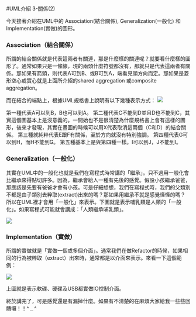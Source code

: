 #UML介紹 3-關係(2)

今天接著介紹在UML中的 Association(結合關係), Generalization(一般化) 和 Implementation(實做)的圖形。
  
### Association（結合關係）
所謂的結合關係就是代表這兩者有關連，那是什麼樣的關連呢？就要看什麼樣的圖形了。通常如果只是一條線，現的兩頭什麼符號都沒有，那就只是代表這兩者有關係。那如果有箭頭，則代表A可到B、或B可到A，端看見頭方向而定。那如果是菱形空心或實心就是上面所介紹的shared aggregation 或composite aggregation。
  
而在結合的端點上，根據UML規格書上說明有以下幾種表示方式：
![][Association]
  
第一種代表A可以到B，B也可以到A。
第二種代表C不能到D並且D也不能到C，其實這個圖基本上是沒意義的。一開始也不是很清楚為什麼規格書上會有這樣的圖形，後來才發現，其實在畫圖的時候可以用X代表取消這兩個（C和D）的結合關係。
第三種就純粹代表E跟F有關係，至於方向就沒有特別強調。
第四種代表G可以到H，而H不能到G。
第五種基本上是與第四種一樣。I可以到J，J不能到I。
  
  
### Generalization（一般化）
其實在UML中的一般化也就是我們在寫程式時常講的「繼承」。只不過用一般化會比繼承來得貼切許多。因為，繼承會給人一種有先後的感覺。假設小孩繼承爸爸，那應該是先要有爸爸才會有小孩。可是仔細想想，我們在寫程式時，我們的父類別不都是由子類別去粹取(extract)出來的嗎？那如果用繼承不就是感覺怪怪的嗎？所以在UML裡才會用「一般化」來表示。下圖就是表示哺乳類是人類的「一般化」。如果寫程式可能就會講成：「人類繼承哺乳類」。
  
![][Generalization]
  
  
### Implementation（實做）
所謂的實做就是「實做一個或多個介面」。通常我們在做Refactor的時候，如果相同的行為被粹取（extract）出來時，通常都是以介面來表示。來看一下這個範例：
  
![][Implementation]
  
  
上圖就是表示軟碟、硬碟及USB都實做IO控制介面。
  
終於講完了，可是感覺還是有漏掉什麼。如果有不清楚的在麻煩大家給我一些些回饋囉！！^﹍^
  

[Association]: <https://www.dropbox.com/s/15ky651qk3jxxug/Day18-UML_Association.png?dl=1>
[Generalization]: <https://www.dropbox.com/s/wp2ujqyxdlqzc8o/Day18-UML_Generalization.png?dl=1>
[Implementation]: <https://www.dropbox.com/s/odo73mukab7b8s8/Day18-UML_Implementation.png?dl=1>